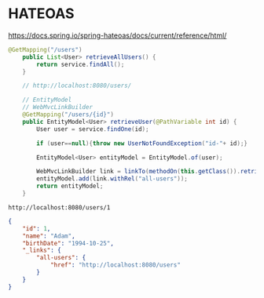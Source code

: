 
<H1>HATEOAS</H1>

https://docs.spring.io/spring-hateoas/docs/current/reference/html/

```java
@GetMapping("/users")
    public List<User> retrieveAllUsers() {
        return service.findAll();
    }

    // http://localhost:8080/users/

    // EntityModel
    // WebMvcLinkBuilder
    @GetMapping("/users/{id}")
    public EntityModel<User> retrieveUser(@PathVariable int id) {
        User user = service.findOne(id);

        if (user==null){throw new UserNotFoundException("id-"+ id);}

        EntityModel<User> entityModel = EntityModel.of(user);

        WebMvcLinkBuilder link = linkTo(methodOn(this.getClass()).retrieveAllUsers());
        entityModel.add(link.withRel("all-users"));
        return entityModel;
    }
```

`http://localhost:8080/users/1`

```json
{
    "id": 1,
    "name": "Adam",
    "birthDate": "1994-10-25",
    "_links": {
        "all-users": {
            "href": "http://localhost:8080/users"
        }
    }
}
```


